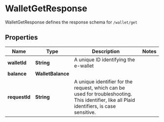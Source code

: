 

# WalletGetResponse

WalletGetResponse defines the response schema for `/wallet/get`

## Properties

| Name | Type | Description | Notes |
|------------ | ------------- | ------------- | -------------|
|**walletId** | **String** | A unique ID identifying the e-wallet |  |
|**balance** | **WalletBalance** |  |  |
|**requestId** | **String** | A unique identifier for the request, which can be used for troubleshooting. This identifier, like all Plaid identifiers, is case sensitive. |  |



